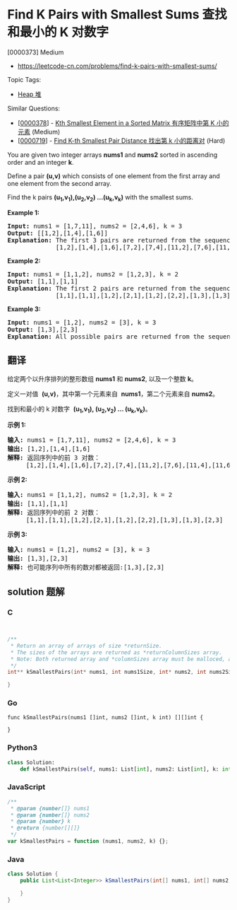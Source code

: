 # Find K Pairs with Smallest Sums 查找和最小的 K 对数字

[0000373] Medium

- https://leetcode-cn.com/problems/find-k-pairs-with-smallest-sums/

Topic Tags:

- [Heap 堆](https://leetcode-cn.com/tag/heap/)

Similar Questions:

- [[0000378](https://leetcode-cn.com/problems/kth-smallest-element-in-a-sorted-matrix/)] - [Kth Smallest Element in a Sorted Matrix 有序矩阵中第 K 小的元素](./0000378.kth-smallest-element-in-a-sorted-matrix.md) (Medium)
- [[0000719](https://leetcode-cn.com/problems/find-k-th-smallest-pair-distance/)] - [Find K-th Smallest Pair Distance 找出第 k 小的距离对](./0000719.find-k-th-smallest-pair-distance.md) (Hard)

You are given two integer arrays **nums1** and **nums2** sorted in ascending order and an integer **k**.

Define a pair **(u,v)** which consists of one element from the first array and one element from the second array.

Find the k pairs **(u<sub>1</sub>,v<sub>1</sub>),(u<sub>2</sub>,v<sub>2</sub>) ...(u<sub>k</sub>,v<sub>k</sub>)** with the smallest sums.

**Example 1:**

<pre><strong>Input: </strong>nums1 = <span id="example-input-1-1">[1,7,11]</span>, nums2 = <span id="example-input-1-2">[2,4,6]</span>, k = <span id="example-input-1-3">3</span>
<strong>Output: </strong><span id="example-output-1">[[1,2],[1,4],[1,6]] 
<strong>Explanation: </strong></span>The first 3 pairs are returned from the sequence: 
&nbsp;            [1,2],[1,4],[1,6],[7,2],[7,4],[11,2],[7,6],[11,4],[11,6]</pre>

**Example 2:**

<pre><strong>Input: </strong>nums1 = [1,1,2], nums2 = [1,2,3], k = 2
<strong>Output: </strong>[1,1],[1,1]<span>
<strong>Explanation: </strong></span>The first 2 pairs are returned from the sequence: 
&nbsp;            [1,1],[1,1],[1,2],[2,1],[1,2],[2,2],[1,3],[1,3],[2,3]</pre>

**Example 3:**

<pre><strong>Input: </strong>nums1 = [1,2], nums2 = [3], k = 3
<strong>Output: </strong>[1,3],[2,3]<span>
<strong>Explanation: </strong></span>All possible pairs are returned from the sequence: [1,3],[2,3]
</pre>

## 翻译

给定两个以升序排列的整形数组 **nums1** 和 **nums2**, 以及一个整数 **k**。

定义一对值  **(u,v)**，其中第一个元素来自  **nums1**，第二个元素来自 **nums2**。

找到和最小的 k 对数字  **(u<sub>1</sub>,v<sub>1</sub>), (u<sub>2</sub>,v<sub>2</sub>) ... (u<sub>k</sub>,v<sub>k</sub>)**。

**示例 1:**

<pre><strong>输入:</strong> nums1 = [1,7,11], nums2 = [2,4,6], k = 3
<strong>输出:</strong> [1,2],[1,4],[1,6]
<strong>解释: </strong>返回序列中的前 3 对数：
     [1,2],[1,4],[1,6],[7,2],[7,4],[11,2],[7,6],[11,4],[11,6]
</pre>

**示例 2:**

<pre><strong>输入: </strong>nums1 = [1,1,2], nums2 = [1,2,3], k = 2
<strong>输出: </strong>[1,1],[1,1]
<strong>解释: </strong>返回序列中的前 2 对数：
&nbsp;    [1,1],[1,1],[1,2],[2,1],[1,2],[2,2],[1,3],[1,3],[2,3]
</pre>

**示例 3:**

<pre><strong>输入: </strong>nums1 = [1,2], nums2 = [3], k = 3 
<strong>输出:</strong> [1,3],[2,3]
<strong>解释: </strong>也可能序列中所有的数对都被返回:[1,3],[2,3]
</pre>

## solution 题解

### C

```c


/**
 * Return an array of arrays of size *returnSize.
 * The sizes of the arrays are returned as *returnColumnSizes array.
 * Note: Both returned array and *columnSizes array must be malloced, assume caller calls free().
 */
int** kSmallestPairs(int* nums1, int nums1Size, int* nums2, int nums2Size, int k, int* returnSize, int** returnColumnSizes){

}


```

### Go

```golang
func kSmallestPairs(nums1 []int, nums2 []int, k int) [][]int {

}
```

### Python3

```python
class Solution:
    def kSmallestPairs(self, nums1: List[int], nums2: List[int], k: int) -> List[List[int]]:

```

### JavaScript

```javascript
/**
 * @param {number[]} nums1
 * @param {number[]} nums2
 * @param {number} k
 * @return {number[][]}
 */
var kSmallestPairs = function (nums1, nums2, k) {};
```

### Java

```java
class Solution {
    public List<List<Integer>> kSmallestPairs(int[] nums1, int[] nums2, int k) {

    }
}
```

